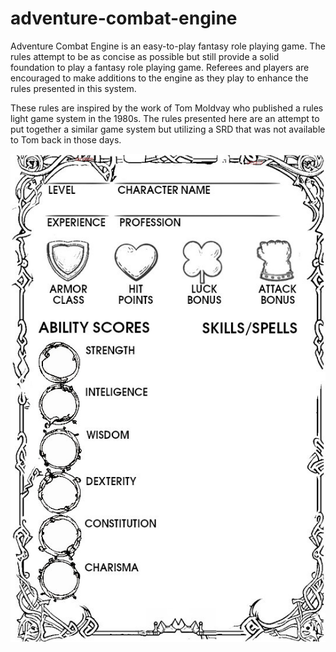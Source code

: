 # adventure-combat-engine

Adventure Combat Engine is an easy-to-play fantasy role playing game. The rules attempt to be as concise as possible but still provide a solid foundation to play a fantasy role playing game. Referees and players are encouraged to make additions to the engine as they play to enhance the rules presented in this system.

These rules are inspired by the work of Tom Moldvay who published a rules light game system in the 1980s. The rules presented here are an attempt to put together a similar game system but utilizing a SRD that was not available to Tom back in those days.

![example-character-sheet](https://raw.githubusercontent.com/random-wizard/adventure-combat-engine/main/character-sheets/example-character-sheet.jpg)

